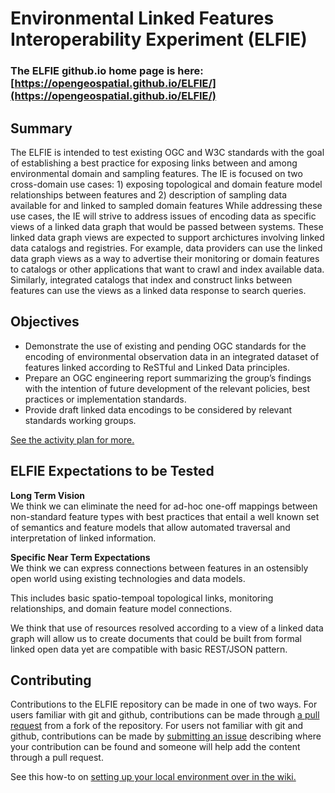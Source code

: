 # Environmental Linked Features Interoperability Experiment (ELFIE)

### The ELFIE github.io home page is here: [https://opengeospatial.github.io/ELFIE/](https://opengeospatial.github.io/ELFIE/)

## Summary
The ELFIE is intended to test existing OGC and W3C standards with the goal of establishing a best practice for exposing links between and among environmental domain and sampling features. The IE is focused on two cross-domain use cases: 1) exposing topological and domain feature model relationships between features and 2) description of sampling data available for and linked to sampled domain features While addressing these use cases, the IE will strive to address issues of encoding data as specific views of a linked data graph that would be passed between systems. These linked data graph views are expected to support archictures involving linked data catalogs and registries. For example, data providers can use the linked data graph views as a way to advertise their monitoring or domain features to catalogs or other applications that want to crawl and index available data. Similarly, integrated catalogs that index and construct links between features can use the views as a linked data response to search queries.

## Objectives

- Demonstrate the use of existing and pending OGC standards for the encoding of environmental observation data in an integrated dataset of features linked according to ReSTful and Linked Data principles. 
- Prepare an OGC engineering report summarizing the group’s findings with the intention of future development of the relevant policies, best practices or implementation standards.
- Provide draft linked data encodings to be considered by relevant standards working groups.

[See the activity plan for more.](https://github.com/opengeospatial/ELFIE/wiki/Activity-Plan)

## ELFIE Expectations to be Tested
**Long Term Vision**  
We think we can eliminate the need for ad-hoc one-off mappings between non-standard feature types with best practices that entail a well known set of semantics and feature models that allow automated traversal and interpretation of linked information.
  
**Specific Near Term Expectations**  
We think we can express connections between features in an ostensibly open world using existing technologies and data models.  
  
This includes basic spatio-tempoal topological links, monitoring relationships, and domain feature model connections.  
  
We think that use of resources resolved according to a view of a linked data graph will allow us to create documents that could be built from formal linked open data yet are compatible with basic REST/JSON pattern.  

## Contributing

Contributions to the ELFIE repository can be made in one of two ways. For users familiar with git and github, contributions can be made through [a pull request](https://github.com/opengeospatial/ELFIE/pulls) from a fork of the repository. For users not familiar with git and github, contributions can be made by [submitting an issue](https://github.com/opengeospatial/ELFIE/issues) describing where your contribution can be found and someone will help add the content through a pull request.  

See this how-to on [setting up your local environment over in the wiki.](https://github.com/opengeospatial/ELFIE/wiki/Contributing-Content-Via-Pull-Request)
